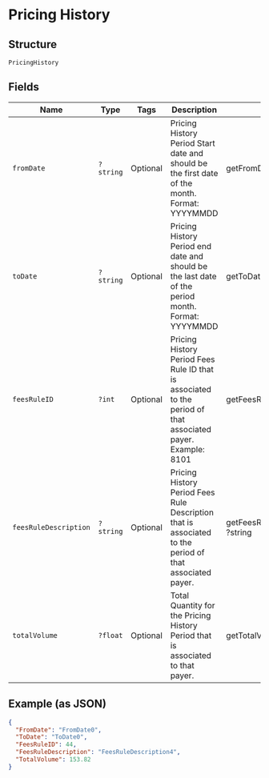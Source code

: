 
# Pricing History

## Structure

`PricingHistory`

## Fields

| Name | Type | Tags | Description | Getter | Setter |
|  --- | --- | --- | --- | --- | --- |
| `fromDate` | `?string` | Optional | Pricing History Period Start date and should be the first date of the month.<br>Format: YYYYMMDD | getFromDate(): ?string | setFromDate(?string fromDate): void |
| `toDate` | `?string` | Optional | Pricing History Period end date and should be the last date of the period month.<br>Format: YYYYMMDD | getToDate(): ?string | setToDate(?string toDate): void |
| `feesRuleID` | `?int` | Optional | Pricing History Period Fees Rule ID that is associated to the period of that associated payer.  <br>Example: 8101 | getFeesRuleID(): ?int | setFeesRuleID(?int feesRuleID): void |
| `feesRuleDescription` | `?string` | Optional | Pricing History Period Fees Rule Description that is associated to the period of that associated payer. | getFeesRuleDescription(): ?string | setFeesRuleDescription(?string feesRuleDescription): void |
| `totalVolume` | `?float` | Optional | Total Quantity for the Pricing History Period that is associated to that payer. | getTotalVolume(): ?float | setTotalVolume(?float totalVolume): void |

## Example (as JSON)

```json
{
  "FromDate": "FromDate0",
  "ToDate": "ToDate0",
  "FeesRuleID": 44,
  "FeesRuleDescription": "FeesRuleDescription4",
  "TotalVolume": 153.82
}
```

